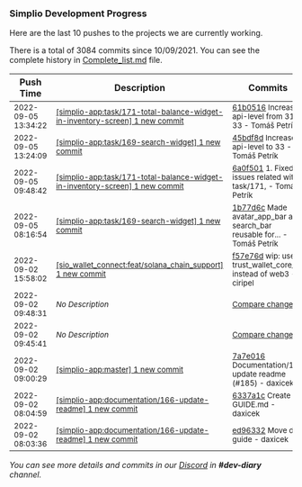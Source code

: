 
### Simplio Development Progress

Here are the last 10 pushes to the projects we are currently working.

There is a total of 3084 commits since 10/09/2021. You can see the complete history in
 [Complete_list.md](Complete_list.md) file.

| Push Time | Description | Commits |
| --- | --- | --- |
| <sub>2022-09-05 13:34:22</sub> | <sub>[[simplio-app:task/171\-total\-balance\-widget\-in\-inventory\-screen] 1 new commit](https://github.com/SimplioOfficial/simplio-app/commit/61b0516e4ec418e75be85c36cf3c48c6a0de1b9d)</sub> | <sub>[61b0516](https://github.com/SimplioOfficial/simplio-app/commit/61b0516e4ec418e75be85c36cf3c48c6a0de1b9d) Increased api-level from 31 to 33 - Tomáš Petrík</sub> |
| <sub>2022-09-05 13:24:09</sub> | <sub>[[simplio-app:task/169\-search\-widget] 1 new commit](https://github.com/SimplioOfficial/simplio-app/commit/45bdf8d9a66febc8a3e5296b5df241e52f134fc9)</sub> | <sub>[45bdf8d](https://github.com/SimplioOfficial/simplio-app/commit/45bdf8d9a66febc8a3e5296b5df241e52f134fc9) Increased api-level to 33 - Tomáš Petrík</sub> |
| <sub>2022-09-05 09:48:42</sub> | <sub>[[simplio-app:task/171\-total\-balance\-widget\-in\-inventory\-screen] 1 new commit](https://github.com/SimplioOfficial/simplio-app/commit/6a0f5019f84586cfd2ac3acf1a3f136bcb3fe121)</sub> | <sub>[6a0f501](https://github.com/SimplioOfficial/simplio-app/commit/6a0f5019f84586cfd2ac3acf1a3f136bcb3fe121) 1. Fixed issues related with task/171, - Tomáš Petrík</sub> |
| <sub>2022-09-05 08:16:54</sub> | <sub>[[simplio-app:task/169\-search\-widget] 1 new commit](https://github.com/SimplioOfficial/simplio-app/commit/1b77d6c6ecbaf2aeea6ca4d84c1eb2b4e7e741e3)</sub> | <sub>[1b77d6c](https://github.com/SimplioOfficial/simplio-app/commit/1b77d6c6ecbaf2aeea6ca4d84c1eb2b4e7e741e3) Made avatar_app_bar and search_bar reusable for... - Tomáš Petrík</sub> |
| <sub>2022-09-02 15:58:02</sub> | <sub>[[sio_wallet_connect:feat/solana\_chain\_support] 1 new commit](https://github.com/SimplioOfficial/sio_wallet_connect/commit/f57e76d9110dd04da93b19232775b7a12774c9fd)</sub> | <sub>[f57e76d](https://github.com/SimplioOfficial/sio_wallet_connect/commit/f57e76d9110dd04da93b19232775b7a12774c9fd) wip: use trust_wallet_core_lib instead of web3 - ciripel</sub> |
| <sub>2022-09-02 09:48:31</sub> | <sub>_No Description_</sub> | <sub>[Compare changes](https://github.com/SimplioOfficial/simplio-app/compare/62d7bd7d094d...e9ec8afd2ac0)</sub> |
| <sub>2022-09-02 09:45:41</sub> | <sub>_No Description_</sub> | <sub>[Compare changes](https://github.com/SimplioOfficial/simplio-app/compare/f92c6f4bcff1...62d7bd7d094d)</sub> |
| <sub>2022-09-02 09:00:29</sub> | <sub>[[simplio-app:master] 1 new commit](https://github.com/SimplioOfficial/simplio-app/commit/7a7e016de6253600db710ac21b7b823097848477)</sub> | <sub>[7a7e016](https://github.com/SimplioOfficial/simplio-app/commit/7a7e016de6253600db710ac21b7b823097848477) Documentation/166 update readme (#185) - daxicek</sub> |
| <sub>2022-09-02 08:04:59</sub> | <sub>[[simplio-app:documentation/166\-update\-readme] 1 new commit](https://github.com/SimplioOfficial/simplio-app/commit/6337a1cd044c3ddcd85e16fd6b8b58cc628753c6)</sub> | <sub>[6337a1c](https://github.com/SimplioOfficial/simplio-app/commit/6337a1cd044c3ddcd85e16fd6b8b58cc628753c6) Create GUIDE.md - daxicek</sub> |
| <sub>2022-09-02 08:03:36</sub> | <sub>[[simplio-app:documentation/166\-update\-readme] 1 new commit](https://github.com/SimplioOfficial/simplio-app/commit/ed96332c6a2c1524286c51571c05a31b0ada4e07)</sub> | <sub>[ed96332](https://github.com/SimplioOfficial/simplio-app/commit/ed96332c6a2c1524286c51571c05a31b0ada4e07) Move dev guide - daxicek</sub> |

_You can see more details and commits in our [Discord](https://discord.gg/aKhjuwZmdP) in **#dev-diary** channel._
